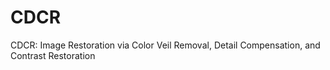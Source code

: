 # CDCR
CDCR: Image Restoration via Color Veil Removal, Detail Compensation, and Contrast Restoration
